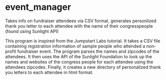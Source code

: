 # event_manager
Takes info on fundraiser attendees via CSV format, generates personlized thank you letter to each attendee with the name of their congresspeople (found using Sunlight API)

This program is inspired from the Jumpstart Labs tutorial. It takes a CSV file containing registration information of sample people who attended a non-profit fundraiser event. The program parses the names and zipcodes of the attendees. It then uses the API of the Sunlight Foundation to look up the names and websites of the congress people for each attendee using the attendees zipcodes. Finally, it creates a new directory of personalized thank you letters to each attendee in html format. 
